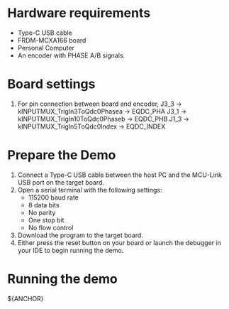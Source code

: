 Hardware requirements
=====================
- Type-C USB cable
- FRDM-MCXA166 board
- Personal Computer
- An encoder with PHASE A/B signals.

Board settings
============
1. For pin connection between board and encoder,
      J3_3 -> kINPUTMUX_TrigIn3ToQdc0Phasea -> EQDC_PHA
      J3_1 -> kINPUTMUX_TrigIn10ToQdc0Phaseb -> EQDC_PHB
      J1_3 -> kINPUTMUX_TrigIn5ToQdc0Index -> EQDC_INDEX


Prepare the Demo
===============
1.  Connect a Type-C USB cable between the host PC and the MCU-Link USB port on the target board.
2.  Open a serial terminal with the following settings:
    - 115200 baud rate
    - 8 data bits
    - No parity
    - One stop bit
    - No flow control
3.  Download the program to the target board.
4.  Either press the reset button on your board or launch the debugger in your IDE to begin running the demo.

Running the demo
================
${ANCHOR}
